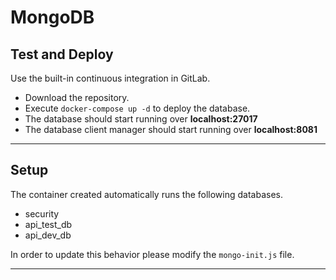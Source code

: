 # MongoDB

## Test and Deploy

Use the built-in continuous integration in GitLab.

- Download the repository.
- Execute `docker-compose up -d` to deploy the database.
- The database should start running over **localhost:27017**
- The database client manager should start running over **localhost:8081**

***

## Setup

The container created automatically runs the following databases.

- security
- api_test_db
- api_dev_db

In order to update this behavior please modify the `mongo-init.js` file.

***
